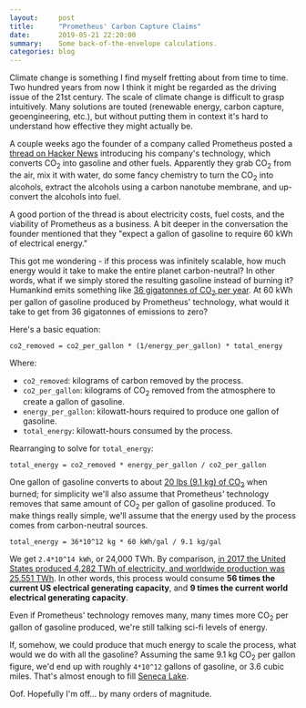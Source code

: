 ```yaml
---
layout:     post
title:      "Prometheus' Carbon Capture Claims"
date:       2019-05-21 22:20:00
summary:    Some back-of-the-envelope calculations.
categories: blog
---
```


Climate change is something I find myself fretting about from time to time. Two
hundred years from now I think it might be regarded as the driving issue of the
21st century. The scale of climate change is difficult to grasp intuitively.
Many solutions are touted (renewable energy, carbon capture, geoengineering,
etc.), but without putting them in context it's hard to understand how effective
they might actually be.

A couple weeks ago the founder of a company called Prometheus posted a [thread
on Hacker News](https://news.ycombinator.com/item?id=19842240) introducing his
company's technology, which converts CO<sub>2</sub> into gasoline and other
fuels. Apparently they grab CO<sub>2</sub> from the air, mix it with water, do
some fancy chemistry to turn the CO<sub>2</sub> into alcohols, extract the
alcohols using a carbon nanotube membrane, and up-convert the alcohols into
fuel.

A good portion of the thread is about electricity costs, fuel costs, and the
viability of Prometheus as a business. A bit deeper in the conversation the
founder mentioned that they "expect a gallon of gasoline to require 60 kWh of
electrical energy."

This got me wondering - if this process was infinitely scalable, how much energy
would it take to make the entire planet carbon-neutral? In other words, what if
we simply stored the resulting gasoline instead of burning it? Humankind emits
something like [36 gigatonnes of CO<sub>2</sub> per
year](https://www.co2.earth/global-co2-emissions). At 60 kWh per gallon of
gasoline produced by Prometheus' technology, what would it take to get from 36
gigatonnes of emissions to zero?

Here's a basic equation:

```
co2_removed = co2_per_gallon * (1/energy_per_gallon) * total_energy
```

Where:
* `co2_removed`: kilograms of carbon removed by the process.
* `co2_per_gallon`: kilograms of CO<sub>2</sub> removed from the atmosphere to
  create a gallon of gasoline.
* `energy_per_gallon`: kilowatt-hours required to produce one gallon of
  gasoline.
* `total_energy`: kilowatt-hours consumed by the process.

Rearranging to solve for `total_energy`:

```
total_energy = co2_removed * energy_per_gallon / co2_per_gallon
```

One gallon of gasoline converts to about [20 lbs (9.1 kg) of
CO<sub>2</sub>](https://www.fueleconomy.gov/feg/contentIncludes/co2_inc.htm)
when burned; for simplicity we'll also assume that Prometheus' technology
removes that same amount of CO<sub>2</sub> per gallon of gasoline produced.  To
make things really simple, we'll assume that the energy used by the process
comes from carbon-neutral sources.

```
total_energy = 36*10^12 kg * 60 kWh/gal / 9.1 kg/gal
```

We get `2.4*10^14 kWh`, or 24,000 TWh. By comparison, [in 2017 the United
States produced 4,282 TWh of electricity, and worldwide production was 25,551
TWh](https://en.wikipedia.org/wiki/List_of_countries_by_electricity_production).
In other words, this process would consume **56 times the current US electrical
generating capacity**, and **9 times the current world electrical generating
capacity**.

Even if Prometheus' technology removes many, many times more CO<sub>2</sub> per
gallon of gasoline produced, we're still talking sci-fi levels of energy.

If, somehow, we could produce that much energy to scale the process, what would
we do with all the gasoline? Assuming the same 9.1 kg CO<sub>2</sub> per gallon
figure, we'd end up with roughly `4*10^12` gallons of gasoline, or 3.6 cubic
miles. That's almost enough to fill [Seneca
Lake](https://en.wikipedia.org/wiki/Seneca_Lake_(New_York)).

Oof. Hopefully I'm off... by many orders of magnitude.
